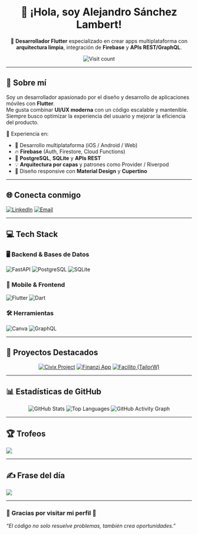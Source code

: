 <div align="center">

# 👋 ¡Hola, soy Alejandro Sánchez Lambert!

💙 **Desarrollador Flutter** especializado en crear apps multiplataforma con **arquitectura limpia**, integración de **Firebase** y **APIs REST/GraphQL**.

<img src="https://visitcount.itsvg.in/api?id=alexsl98&icon=0&color=0" alt="Visit count" />

</div>

---

## 💫 Sobre mí
Soy un desarrollador apasionado por el diseño y desarrollo de aplicaciones móviles con **Flutter**.  
Me gusta combinar **UI/UX moderna** con un código escalable y mantenible.  
Siempre busco optimizar la experiencia del usuario y mejorar la eficiencia del producto.

🧩 Experiencia en:
- 📱 Desarrollo multiplataforma (iOS / Android / Web)  
- 🔥 **Firebase** (Auth, Firestore, Cloud Functions)  
- 🐘 **PostgreSQL**, **SQLite** y **APIs REST**  
- 💡 **Arquitectura por capas** y patrones como Provider / Riverpod  
- 🎨 Diseño responsive con **Material Design** y **Cupertino**

---

## 🌐 Conecta conmigo
[![LinkedIn](https://img.shields.io/badge/LinkedIn-%230077B5.svg?logo=linkedin&logoColor=white)](https://www.linkedin.com/in/alejandro-sánchez-lambert-522b32382/)
[![Email](https://img.shields.io/badge/Email-D14836?logo=gmail&logoColor=white)](mailto:alexslambert7@gmail.com)

---

## 💻 Tech Stack

### 🖥️ Backend & Bases de Datos
![FastAPI](https://img.shields.io/badge/FastAPI-005571?style=for-the-badge&logo=fastapi)
![PostgreSQL](https://img.shields.io/badge/PostgreSQL-%23316192.svg?style=for-the-badge&logo=postgresql&logoColor=white)
![SQLite](https://img.shields.io/badge/SQLite-%2307405e.svg?style=for-the-badge&logo=sqlite&logoColor=white)

### 📱 Mobile & Frontend
![Flutter](https://img.shields.io/badge/Flutter-%2302569B.svg?style=for-the-badge&logo=Flutter&logoColor=white)
![Dart](https://img.shields.io/badge/Dart-%230175C2.svg?style=for-the-badge&logo=dart&logoColor=white)

### 🛠️ Herramientas
![Canva](https://img.shields.io/badge/Canva-%2300C4CC.svg?style=for-the-badge&logo=Canva&logoColor=white)
![GraphQL](https://img.shields.io/badge/GraphQL-E10098?style=for-the-badge&logo=graphql&logoColor=white)

---

## 🚀 Proyectos Destacados
<div align="center">

[![Civix Project](https://github-readme-stats.vercel.app/api/pin/?username=alexsl98&repo=civix_project&theme=tokyonight)](https://github.com/alexsl98/civix_project)
[![Finanzi App](https://github-readme-stats.vercel.app/api/pin/?username=alexsl98&repo=Finanzi_app&theme=tokyonight)](https://github.com/alexsl98/Finanzi_app)
[![Facilito (TailorW)](https://github-readme-stats.vercel.app/api/pin/?username=tailorw-sas&repo=pointsales-mobile&theme=tokyonight)](https://github.com/tailorw-sas/pointsales-mobile)

</div>

---

## 📊 Estadísticas de GitHub
<div align="center">

<img src="https://github-readme-stats.vercel.app/api?username=alexsl98&theme=tokyonight&include_all_commits=true&count_private=true&hide_border=false" alt="GitHub Stats" />
<img src="https://github-readme-stats.vercel.app/api/top-langs/?username=alexsl98&theme=tokyonight&layout=compact&hide_border=false" alt="Top Languages" />
<img src="https://github-readme-activity-graph.vercel.app/graph?username=alexsl98&bg_color=212121&color=ffffff&line=404db0&point=ffcd42&area=true&hide_border=true" alt="GitHub Activity Graph" />

</div>

---

## 🏆 Trofeos
![](https://github-profile-trophy.vercel.app/?username=alexsl98&theme=radical&no-frame=false&no-bg=true&margin-w=4)

---

## ✍️ Frase del día
![](https://quotes-github-readme.vercel.app/api?type=horizontal&theme=radical)

---

### 💬 Gracias por visitar mi perfil 🙌
_“El código no solo resuelve problemas, también crea oportunidades.”_
